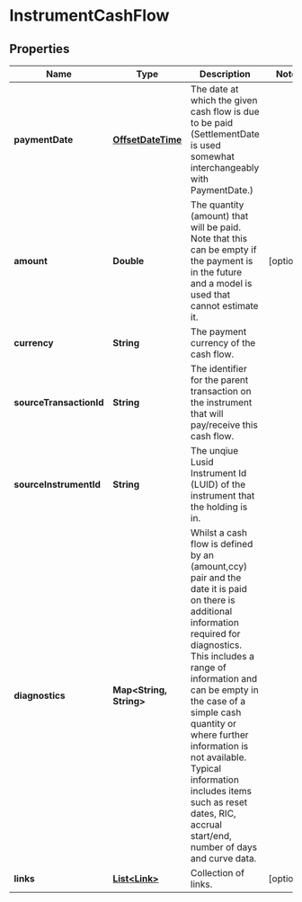 

# InstrumentCashFlow

## Properties

Name | Type | Description | Notes
------------ | ------------- | ------------- | -------------
**paymentDate** | [**OffsetDateTime**](OffsetDateTime.md) | The date at which the given cash flow is due to be paid (SettlementDate is used somewhat interchangeably with PaymentDate.) | 
**amount** | **Double** | The quantity (amount) that will be paid. Note that this can be empty if the payment is in the future and a model is used that cannot estimate it. |  [optional]
**currency** | **String** | The payment currency of the cash flow. | 
**sourceTransactionId** | **String** | The identifier for the parent transaction on the instrument that will pay/receive this cash flow. | 
**sourceInstrumentId** | **String** | The unqiue Lusid Instrument Id (LUID) of the instrument that the holding is in. | 
**diagnostics** | **Map&lt;String, String&gt;** | Whilst a cash flow is defined by an (amount,ccy) pair and the date it is paid on there is additional information required for diagnostics. This includes a range of information and can be empty in the case of a simple cash quantity or where further information is not available. Typical information includes items such as reset dates, RIC, accrual start/end, number of days and curve data. | 
**links** | [**List&lt;Link&gt;**](Link.md) | Collection of links. |  [optional]




